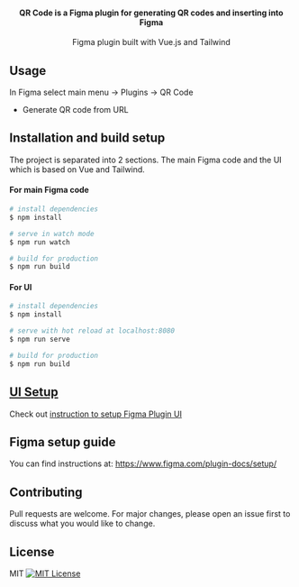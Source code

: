 <!-- <h1 align="center">
	<a href="https://github.com/nathakits/qr-figma-plugin">
		<img src="assets/plugin-file-cover.png" alt="QR Generator"/>
	</a>
</h1> -->

<h4 align="center">
  QR Code is a Figma plugin for generating QR codes and inserting into Figma
</h4>

<p align="center">
  Figma plugin built with Vue.js and Tailwind
</p>

<!-- <div align="center">
  <a href="https://github.com/nathakits/spottie-figma-plugin/actions/workflows/node.js.yml">
    <img src="https://github.com/nathakits/spottie-figma-plugin/actions/workflows/node.js.yml/badge.svg?branch=master" alt="Node.js CI">
  </a>
</div>
<br> -->

<!-- ## Download -->
<!-- Install on Figma -->

## Usage
In Figma select main menu -> Plugins -> QR Code

- Generate QR code from URL

## Installation and build setup
The project is separated into 2 sections. The main Figma code and the UI which is based on Vue and Tailwind.

#### For main Figma code
```bash
# install dependencies
$ npm install

# serve in watch mode
$ npm run watch

# build for production
$ npm run build
```

#### For UI
```bash
# install dependencies
$ npm install

# serve with hot reload at localhost:8080
$ npm run serve

# build for production
$ npm run build
```

## [UI Setup](UI/README.md)
Check out [instruction to setup Figma Plugin UI](UI/README.md)

## Figma setup guide
You can find instructions at: https://www.figma.com/plugin-docs/setup/

## Contributing
Pull requests are welcome. For major changes, please open an issue first to discuss what you would like to change.

## License
MIT [![MIT License](https://img.shields.io/badge/license-MIT-blue.svg?style=flat)](LICENSE)
